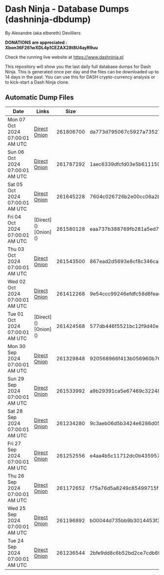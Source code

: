 # Dash Ninja - Database Dumps (dashninja-dbdump)
By Alexandre (aka elbereth) Devilliers

**DONATIONS are appreciated : Xbon36F261wXDL4p1CEZAX28t8U4ayR9uu**

Check the running live website at https://www.dashninja.pl

This repository will show you the last daily full database dumps for Dash Ninja. This is generated once per day and the files can be downloaded up to 14 days in the past.
You can use this for DASH crypto-currency analysis or to kick-start a Dash Ninja clone.


## Automatic Dump Files
| Date | Links | Size | SHA256 |
|--|--|--|--|
| Mon 07 Oct 2024 07:00:01 AM UTC | [Direct](https://oshi.at/VVPT) [Onion](http://5ety7tpkim5me6eszuwcje7bmy25pbtrjtue7zkqqgziljwqy3rrikqd.onion/VVPT) | 261806700 | da773d795067c5927a73527b69a39edaa043061bfb95e92d9c2bbebc327f1dd3 | 
| Sun 06 Oct 2024 07:00:01 AM UTC | [Direct](https://oshi.at/BHXW) [Onion](http://5ety7tpkim5me6eszuwcje7bmy25pbtrjtue7zkqqgziljwqy3rrikqd.onion/BHXW) | 261787292 | 1aec6339dfcfd03e5b61115038e9839d395b83524a1e1caf017e32b4afb98a96 | 
| Sat 05 Oct 2024 07:00:01 AM UTC | [Direct](https://oshi.at/nhYC) [Onion](http://5ety7tpkim5me6eszuwcje7bmy25pbtrjtue7zkqqgziljwqy3rrikqd.onion/nhYC) | 261645228 | 7604c026726b2e00cc06a2b8fac7e742cfbc96ad350b1a680849f0c07f63535e | 
| Fri 04 Oct 2024 07:00:01 AM UTC | [Direct](</body></html>) [Onion](</body></html>) | 261580128 | eaa737b388769fb281a5ed79b24a1f3272a7c8aedf93f73b2662c9bf31430355 | 
| Thu 03 Oct 2024 07:00:01 AM UTC | [Direct](https://oshi.at/SJxo) [Onion](http://5ety7tpkim5me6eszuwcje7bmy25pbtrjtue7zkqqgziljwqy3rrikqd.onion/SJxo) | 261543500 | 867ead2d5693e8cf8c346ca4dd6d4c7bcd7b8e93f3c7f24cfe34144a43f4b6de | 
| Wed 02 Oct 2024 07:00:01 AM UTC | [Direct](https://oshi.at/AvgM) [Onion](http://5ety7tpkim5me6eszuwcje7bmy25pbtrjtue7zkqqgziljwqy3rrikqd.onion/AvgM) | 261412268 | 9e54ccc99246efdfc58d8feac7d52a1a5ccf400c1f284c938ab7568ea65a4f42 | 
| Tue 01 Oct 2024 07:00:01 AM UTC | [Direct](</body></html>) [Onion](</body></html>) | 261424568 | 577db446f5521bc12f9d40e00dd073c19d95eb92940de9f0d19613f36233089c | 
| Mon 30 Sep 2024 07:00:01 AM UTC | [Direct](https://oshi.at/BwSr) [Onion](http://5ety7tpkim5me6eszuwcje7bmy25pbtrjtue7zkqqgziljwqy3rrikqd.onion/BwSr) | 261329848 | 920568966f413b056960b7649d2745260ff1d788092e519d1c8f07897765fd7d | 
| Sun 29 Sep 2024 07:00:01 AM UTC | [Direct](https://oshi.at/eHGJ) [Onion](http://5ety7tpkim5me6eszuwcje7bmy25pbtrjtue7zkqqgziljwqy3rrikqd.onion/eHGJ) | 261533992 | a9b29391ca5e67469c32248c4ee75a5a2b81157512a07c60142de1f6f66fc21c | 
| Sat 28 Sep 2024 07:00:01 AM UTC | [Direct](https://oshi.at/byju) [Onion](http://5ety7tpkim5me6eszuwcje7bmy25pbtrjtue7zkqqgziljwqy3rrikqd.onion/byju) | 261234280 | 9c3aeb06d5b3424e6286d058e2acbce6ddd967c883f76c886133a78292b2743d | 
| Fri 27 Sep 2024 07:00:01 AM UTC | [Direct](https://oshi.at/StpS) [Onion](http://5ety7tpkim5me6eszuwcje7bmy25pbtrjtue7zkqqgziljwqy3rrikqd.onion/StpS) | 261252556 | e4aa4b5c11712dc0b43595738ce0d0b78e6693c40bae917a443c62d154c8c5b1 | 
| Thu 26 Sep 2024 07:00:01 AM UTC | [Direct](https://oshi.at/RMmE) [Onion](http://5ety7tpkim5me6eszuwcje7bmy25pbtrjtue7zkqqgziljwqy3rrikqd.onion/RMmE) | 261172652 | f75a76d5a8249c85499715f81fd8332de3c4b8bdb2cce72dc81c7691e61865eb | 
| Wed 25 Sep 2024 07:00:01 AM UTC | [Direct](https://oshi.at/yHMD) [Onion](http://5ety7tpkim5me6eszuwcje7bmy25pbtrjtue7zkqqgziljwqy3rrikqd.onion/yHMD) | 261196892 | b00044d735bb9b3014453f3e3aebeea6c3898c86cd17eecc8c3a7db32bc268dc | 
| Tue 24 Sep 2024 07:00:01 AM UTC | [Direct](https://oshi.at/iiYT) [Onion](http://5ety7tpkim5me6eszuwcje7bmy25pbtrjtue7zkqqgziljwqy3rrikqd.onion/iiYT) | 261236544 | 2bfe9dd8c6b52bd2ce7cdb6feea747f1e6c79f40efdc834dd52f07e9a53e060b | 
